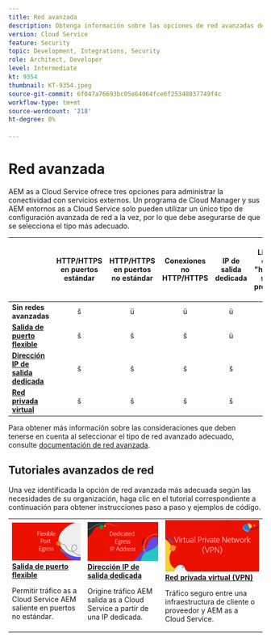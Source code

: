 ```yaml
---
title: Red avanzada
description: Obtenga información sobre las opciones de red avanzadas de AEM as a Cloud Service.
version: Cloud Service
feature: Security
topic: Development, Integrations, Security
role: Architect, Developer
level: Intermediate
kt: 9354
thumbnail: KT-9354.jpeg
source-git-commit: 6f047a76693bc05e64064fce6f25348037749f4c
workflow-type: tm+mt
source-wordcount: '218'
ht-degree: 0%

---
```



# Red avanzada

AEM as a Cloud Service ofrece tres opciones para administrar la conectividad con servicios externos. Un programa de Cloud Manager y sus AEM entornos as a Cloud Service solo pueden utilizar un único tipo de configuración avanzada de red a la vez, por lo que debe asegurarse de que se selecciona el tipo más adecuado.

|  | HTTP/HTTPS en puertos estándar | HTTP/HTTPS en puertos no estándar | Conexiones no HTTP/HTTPS | IP de salida dedicada | Lista de &quot;hosts sin proxy&quot; | Conectarse a servicios protegidos por VPN | Limitar el tráfico de AEM Publish por IP |
|-----------------------------------|:----------------------------:|:--------------------------------:|:--------------------------:|:-------------------:|:-------------------------------------:|:-------------------------------------:|:----:|
| __Sin redes avanzadas__ | š | ü | ü | ü | ü | ü | ü |
| [__Salida de puerto flexible__](./flexible-port-egress.md) | š | š | š | ü | ü | ü | ü |
| [__Dirección IP de salida dedicada__](./dedicated-egress-ip-address.md) | š | š | š | š | š | ü | ü |
| [__Red privada virtual__](./vpn.md) | š | š | š | š | š | š | š |


Para obtener más información sobre las consideraciones que deben tenerse en cuenta al seleccionar el tipo de red avanzado adecuado, consulte [documentación de red avanzada](https://experienceleague.adobe.com/docs/experience-manager-cloud-service/security/configuring-advanced-networking.html).

## Tutoriales avanzados de red

Una vez identificada la opción de red avanzada más adecuada según las necesidades de su organización, haga clic en el tutorial correspondiente a continuación para obtener instrucciones paso a paso y ejemplos de código.

<table>
  <tr>
   <td>
      <a  href="./flexible-port-egress.md"><img alt="Salida de puerto flexible" src="./assets/flexible-port-egress.png"/></a>
      <div><strong><a href="./flexible-port-egress.md">Salida de puerto flexible</a></strong></div>
      <p>
          Permitir tráfico as a Cloud Service AEM saliente en puertos no estándar.
      </p>
    </td>   
   <td>
      <a  href="./dedicated-egress-ip-address.md"><img alt="Dirección IP de salida dedicada" src="./assets/dedicated-egress-ip-address.png"/></a>
      <div><strong><a href="./dedicated-egress-ip-address.md">Dirección IP de salida dedicada</a></strong></div>
      <p>
        Origine tráfico AEM salida as a Cloud Service a partir de una IP dedicada.
      </p>
    </td>   
   <td>
      <a  href="./vpn.md"><img alt="Red privada virtual (VPN)" src="./assets/vpn.png"/></a>
      <div><strong><a href="./vpn.md">Red privada virtual (VPN)</a></strong></div>
      <p>
        Tráfico seguro entre una infraestructura de cliente o proveedor y AEM as a Cloud Service.
      </p>
    </td>   
  </tr>
</table>
